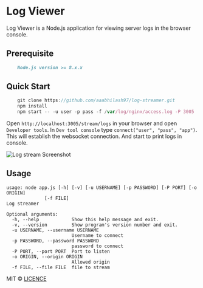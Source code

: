 # Log Viewer

Log Viewer is a Node.js application for viewing server logs in the browser console.

## Prerequisite

```md
    Node.js version >= 8.x.x
```

## Quick Start

```javascript
    git clone https://github.com/aaabhilash97/log-streamer.git
    npm install
    npm start -- -u user -p pass -f /var/log/nginx/access.log -P 3005
```

Open `http://localhost:3005/stream/logs` in your browser and open `Developer tools`.
In `Dev tool console` type `connect("user", "pass", "app")`. This will establish the websocket connection. And start to print logs in console.

![Log stream Screenshot](https://i.imgur.com/3IbYdb4.jpg)

## Usage

```usage
usage: node app.js [-h] [-v] [-u USERNAME] [-p PASSWORD] [-P PORT] [-o ORIGIN]
              [-f FILE]
Log streamer

Optional arguments:
  -h, --help            Show this help message and exit.
  -v, --version         Show program's version number and exit.
  -u USERNAME, --username USERNAME
                        Username to connect
  -p PASSWORD, --password PASSWORD
                        password to connect
  -P PORT, --port PORT  Port to listen
  -o ORIGIN, --origin ORIGIN
                        Allowed origin
  -f FILE, --file FILE  file to stream
```

MIT &copy; [LICENCE](https://github.com/aaabhilash97/log-streamer/blob/master/LICENCE)
